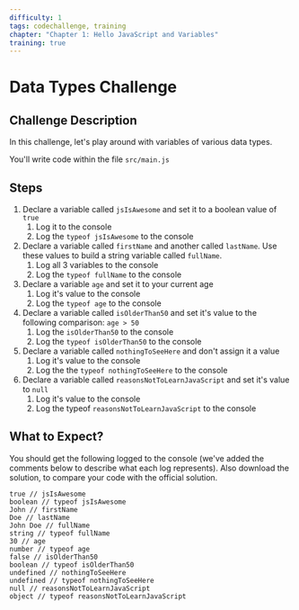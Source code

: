 ```yaml
---
difficulty: 1
tags: codechallenge, training
chapter: "Chapter 1: Hello JavaScript and Variables"
training: true
---
```


# Data Types Challenge

## Challenge Description

In this challenge, let's play around with variables of various data types.

You'll write code within the file `src/main.js`

## Steps

1. Declare a variable called `jsIsAwesome` and set it to a boolean value of `true`
   1. Log it to the console
   2. Log the `typeof jsIsAwesome` to the console
2. Declare a variable called `firstName` and another called `lastName`. Use these values to build a string variable called `fullName`.
   1. Log all 3 variables to the console
   2. Log the `typeof fullName` to the console
3. Declare a variable `age` and set it to your current age
   1. Log it's value to the console
   2. Log the `typeof age` to the console
4. Declare a variable called `isOlderThan50` and set it's value to the following comparison: `age > 50`
   1. Log the `isOlderThan50` to the console
   2. Log the `typeof isOlderThan50` to the console
5. Declare a variable called `nothingToSeeHere` and don't assign it a value
   1. Log it's value to the console
   2. Log the the `typeof nothingToSeeHere` to the console
6. Declare a variable called `reasonsNotToLearnJavaScript` and set it's value to `null`
   1. Log it's value to the console
   2. Log the typeof `reasonsNotToLearnJavaScript` to the console

## What to Expect?

You should get the following logged to the console (we've added the comments below to describe what each log represents). Also download the solution, to compare your code with the official solution.

```
true // jsIsAwesome
boolean // typeof jsIsAwesome
John // firstName
Doe // lastName
John Doe // fullName
string // typeof fullName
30 // age
number // typeof age
false // isOlderThan50
boolean // typeof isOlderThan50
undefined // nothingToSeeHere
undefined // typeof nothingToSeeHere
null // reasonsNotToLearnJavaScript
object // typeof reasonsNotToLearnJavaScript
```


